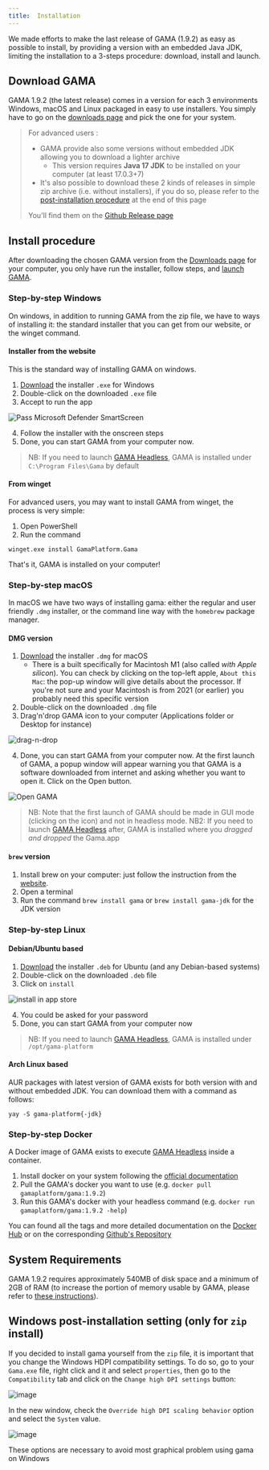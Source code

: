 ```yaml
---
title:  Installation
---
```



We made efforts to make the last release of GAMA (1.9.2) as easy as possible to install, by providing a version with an embedded Java JDK, limiting the installation to a 3-steps procedure: download, install and launch.


## Download GAMA

GAMA 1.9.2 (the latest release) comes in a version for each 3 environments Windows, macOS and Linux packaged in easy to use installers. You simply have to go on the [downloads page](https://gama-platform.org/download) and pick the one for your system.

> For advanced users : 
> * GAMA provide also some versions without embedded JDK allowing you to download a lighter archive
>   * This version requires **Java 17 JDK** to be installed on your computer (at least 17.0.3+7)
> * It's also possible to download these 2 kinds of releases in simple zip archive (i.e. without installers), if you do so, please refer to the [post-installation procedure](#windows-post-installation-setting-only-for-zip-install) at the end of this page
> 
> You'll find them on the [Github Release page](https://github.com/gama-platform/gama/releases/latest)


## Install procedure

After downloading the chosen GAMA version from the [Downloads page](https://gama-platform.org/download) for your computer, you only have run the installer, follow steps, and [launch GAMA](Launching).

### Step-by-step Windows

On windows, in addition to running GAMA from the zip file, we have to ways of installing it: the standard installer that you can get from our website, or the winget command.

#### Installer from the website
This is the standard way of installing GAMA on windows.
1. [Download](https://gama-platform.org/download) the installer `.exe` for Windows
1. Double-click on the downloaded `.exe` file
1. Accept to run the app

![Pass Microsoft Defender SmartScreen](/resources/images/Installation/gamaInstall-windows1.png)

4. Follow the installer with the onscreen steps
5. Done, you can start GAMA from your computer now.

> NB: If you need to launch [GAMA Headless](RunningHeadless), GAMA is installed under `C:\Program Files\Gama` by default

#### From winget
For advanced users, you may want to install GAMA from winget, the process is very simple:
1. Open PowerShell
2. Run the command
```
winget.exe install GamaPlatform.Gama
```
That's it, GAMA is installed on your computer!



### Step-by-step macOS

In macOS we have two ways of installing gama: either the regular and user friendly `.dmg` installer, or the command line way with the `homebrew` package manager.

#### DMG version

1. [Download](https://gama-platform.org/download) the installer `.dmg` for macOS
    * There is a built specifically for Macintosh M1 (also called *with Apple silicon*). You can check by clicking on the top-left apple, `About this Mac`: the pop-up window will give details about the processor. If you're not sure and your Macintosh is from 2021 (or earlier) you probably need this specific version
1. Double-click on the downloaded `.dmg` file
1. Drag'n'drop GAMA icon to your computer (Applications folder or Desktop for instance)

![drag-n-drop](/resources/images/Installation/macOS-dragndrop.jpg)

4. Done, you can start GAMA from your computer now. At the first launch of GAMA, a popup window will appear warning you that GAMA is a software downloaded from internet and asking whether you want to open it. Click on the Open button.

![Open GAMA](/resources/images/Installation/macOS-confirmOpen.png)

> NB: Note that the first launch of GAMA should be made in GUI mode (clicking on the icon) and not in headless mode.
> NB2: If you need to launch [GAMA Headless](RunningHeadless) after, GAMA is installed where you _dragged and dropped_ the Gama.app

#### `brew` version

1. Install brew on your computer: just follow the instruction from the [website](https://brew.sh/).
2. Open a terminal
3. Run the command `brew install gama` or `brew install gama-jdk` for the JDK version


### Step-by-step Linux

#### Debian/Ubuntu based

1. [Download](https://gama-platform.org/download) the installer `.deb` for Ubuntu (and any Debian-based systems)
1. Double-click on the downloaded `.deb` file
1. Click on `install`

![install in app store](/resources/images/Installation/ubuntuinstall.png)

4. You could be asked for your password
4. Done, you can start GAMA from your computer now 

> NB: If you need to launch [GAMA Headless](RunningHeadless), GAMA is installed under `/opt/gama-platform`

#### Arch Linux based

AUR packages with latest version of GAMA exists for both version with and without embedded JDK. You can download them with a command as follows:

```
yay -S gama-platform{-jdk}
```

### Step-by-step Docker

A Docker image of GAMA exists to execute [GAMA Headless](RunningHeadless) inside a container.

1. Install docker on your system following the [official documentation](https://docs.docker.com/engine/install/)
1. Pull the GAMA's docker you want to use (e.g. `docker pull gamaplatform/gama:1.9.2`)
1. Run this GAMA's docker with your headless command (e.g. `docker run gamaplatform/gama:1.9.2 -help`)

You can found all the tags and more detailed documentation on the [Docker Hub](https://hub.docker.com/r/gamaplatform/gama) or on the corresponding [Github's Repository](https://github.com/gama-platform/gama.docker)

## System Requirements

GAMA 1.9.2 requires approximately 540MB of disk space and a minimum of 2GB of RAM (to increase the portion of memory usable by GAMA, please refer to [these instructions](Troubleshooting#Memory_problems)). 

## Windows post-installation setting (only for `zip` install)

If you decided to install gama yourself from the `zip` file, it is important that you change the Windows HDPI compatibility settings.
To do so, go to your `Gama.exe` file, right click and it and select `properties`, then go to the `Compatibility` tab and click on the `Change high DPI settings` button:

![image](https://user-images.githubusercontent.com/6374469/226245626-d9e0652d-82e3-445f-839f-a0892dbc4a62.png)

In the new window, check the `Override high DPI scaling behavior` option and select the `System` value. 

![image](https://user-images.githubusercontent.com/6374469/226247023-d233cd47-919b-48cc-804d-000c3d72c8ef.png)

These options are necessary to avoid most graphical problem using gama on Windows

